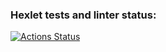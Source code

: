 ### Hexlet tests and linter status:
[![Actions Status](https://github.com/Olga877/python-project-83/actions/workflows/hexlet-check.yml/badge.svg)](https://github.com/Olga877/python-project-83/actions)